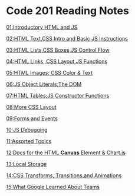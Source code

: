 # Code 201 Reading Notes


[01:Introductory HTML and JS](/intro-htmljs/README.md)

[02:HTML Text,CSS Intro and Basic JS Instructions]()

[03:HTML Lists,CSS Boxes,JS Control Flow]()

[04:HTML Links, CSS Layout,JS Functions]()

[05:HTML Images; CSS Color & Text]()

[06:JS Object Literals;The DOM]()

[07:HTML Tables;JS Constructor Functions]()

[08:More CSS Layout]()

[09:Forms and Events]()

[10:JS Debugging]()

[11:Assorted Topics]()

[12:Docs for the HTML **Canvas** Element & Chart.js]()
  
[13:Local Storage]()

[14:CSS Transforms, Transitions,and Animations]()

[15:What Google Learned About Teams]()

